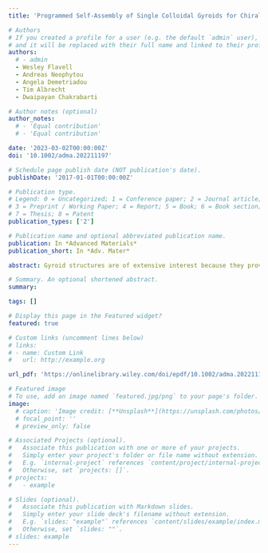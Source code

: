 ```yaml
---
title: 'Programmed Self-Assembly of Single Colloidal Gyroids for Chiral Photonic Crystals'

# Authors
# If you created a profile for a user (e.g. the default `admin` user), write the username (folder name) here
# and it will be replaced with their full name and linked to their profile.
authors:
  # - admin
  - Wesley Flavell
  - Andreas Neophytou
  - Angela Demetriadou
  - Tim Albrecht
  - Dwaipayan Chakrabarti

# Author notes (optional)
author_notes:
  # - 'Equal contribution'
  # - 'Equal contribution'

date: '2023-03-02T00:00:00Z'
doi: '10.1002/adma.202211197'

# Schedule page publish date (NOT publication's date).
publishDate: '2017-01-01T00:00:00Z'

# Publication type.
# Legend: 0 = Uncategorized; 1 = Conference paper; 2 = Journal article;
# 3 = Preprint / Working Paper; 4 = Report; 5 = Book; 6 = Book section;
# 7 = Thesis; 8 = Patent
publication_types: ['2']

# Publication name and optional abbreviated publication name.
publication: In *Advanced Materials*
publication_short: In *Adv. Mater*

abstract: Gyroid structures are of extensive interest because they provide a rich platform for chiroptics as well as topological photonics. While the double-gyroid morphology as a bicontinuous structure is not uncommon in self-assembled soft materials, direct self-assembly of single-network gyroids has proven elusive. Here, an enantiomorphic pair of single-gyroid crystals comprising colloidal spheres is presented, and two distinct routes are demonstrated for programmed self-assembly of each single colloidal gyroid enantiomorph from rationally designed patchy spheres. The designer colloidal patchy spheres, which closely hew to their synthetic feasibility, are chiral, having either two staggered rectangular patches at opposite poles or four circular patches arranged in a well-defined geometry. The single colloidal gyroid, as well as its inverse structure, is shown to support a wide complete photonic bandgap in addition to exhibiting rich chiroptical properties, making them attractive chiral photonic crystals. The versatility of this single colloidal gyroid, the bottom-up routes devised here in silico, and the robustness of the design space for the chiral colloidal patchy spheres together make a strong case for single colloidal gyroids to supersede colloidal diamond, as a target for programmed self-assembly, in the quest for photonic crystals operating at optical frequencies.

# Summary. An optional shortened abstract.
summary: 

tags: []

# Display this page in the Featured widget?
featured: true

# Custom links (uncomment lines below)
# links:
# - name: Custom Link
#   url: http://example.org

url_pdf: 'https://onlinelibrary.wiley.com/doi/epdf/10.1002/adma.202211197'

# Featured image
# To use, add an image named `featured.jpg/png` to your page's folder.
image:
  # caption: 'Image credit: [**Unsplash**](https://unsplash.com/photos/pLCdAaMFLTE)'
  # focal_point: ''
  # preview_only: false

# Associated Projects (optional).
#   Associate this publication with one or more of your projects.
#   Simply enter your project's folder or file name without extension.
#   E.g. `internal-project` references `content/project/internal-project/index.md`.
#   Otherwise, set `projects: []`.
# projects:
#   - example

# Slides (optional).
#   Associate this publication with Markdown slides.
#   Simply enter your slide deck's filename without extension.
#   E.g. `slides: "example"` references `content/slides/example/index.md`.
#   Otherwise, set `slides: ""`.
# slides: example
---
```


<!-- {{% callout note %}}
Click the _Cite_ button above to demo the feature to enable visitors to import publication metadata into their reference management software.
{{% /callout %}}

{{% callout note %}}
Create your slides in Markdown - click the _Slides_ button to check out the example.
{{% /callout %}}

Supplementary notes can be added here, including [code, math, and images](https://wowchemy.com/docs/writing-markdown-latex/). -->

